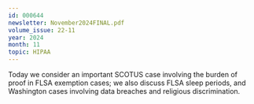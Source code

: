 ```yaml
---
id: 000644
newsletter: November2024FINAL.pdf
volume_issue: 22-11
year: 2024
month: 11
topic: HIPAA
---
```


Today we consider an important SCOTUS case involving the burden of proof in FLSA exemption cases; we also discuss FLSA sleep periods, and Washington cases involving data breaches and religious discrimination.